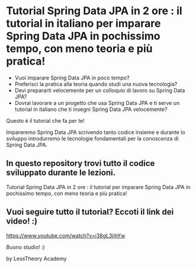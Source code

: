 # Tutorial Spring Data JPA in 2 ore : il tutorial in italiano per imparare Spring Data JPA in pochissimo tempo, con meno teoria e più pratica! 

- Vuoi imparare Spring Data JPA in poco tempo? 
- Preferisci la pratica alla teoria quando studi una nuova tecnologia?
- Devi prepararti velocemente per un colloquio di lavoro su Spring Data JPA? 
- Dovrai lavorare a un progetto che usa Spring Data JPA e ti serve un tutorial in italiano che ti insegni Spring Data JPA velocemente?

Questo è il tutorial che fa per te!

Impareremo Spring Data JPA scrivendo tanto codice insieme e durante lo sviluppo introdurremo le tecnologie fondamentali per la conoscenza di Spring Data JPA.

## In questo repository trovi tutto il codice sviluppato durante le lezioni.

Tutorial Spring Data JPA in 2 ore : il tutorial per imparare Spring Data JPA in pochissimo tempo, con meno teoria e più pratica! 

## Vuoi seguire tutto il tutorial? Eccoti il link dei video! :) 
https://www.youtube.com/watch?v=i38gL3jihYw

Buono studio! :)

by LessTheory Academy
